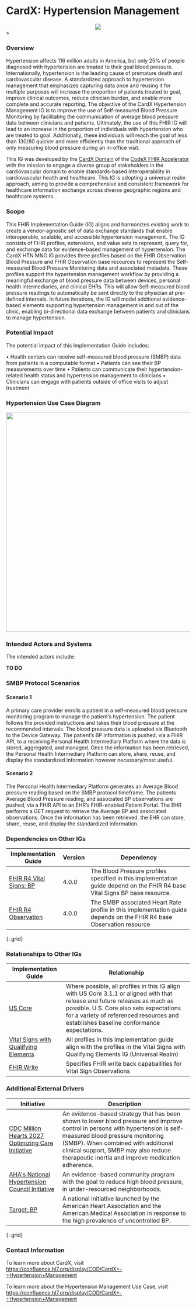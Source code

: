 # CardX: Hypertension Management

<div style="text-align: center;">
<img src="image2022-7-27_8-34-11.png" />
</div>>

### Overview

Hypertension affects 116 million adults in America, but only 25% of people diagnosed with hypertension are treated to their goal blood pressure. Internationally, hypertension is the leading cause of premature death and cardiovascular disease. A standardized approach to hypertension management that emphasizes capturing data once and reusing it for multiple purposes will increase the proportion of patients treated to goal, improve clinical outcomes, reduce clinician burden, and enable more complete and accurate reporting. The objective of the CardX Hypertension Management IG is to improve the use of Self-measured Blood Pressure Monitoring by facilitating the communication of average blood pressure data between clinicians and patients. Ultimately, the use of this FHIR IG will lead to an increase in the proportion of individuals with hypertension who are treated to goal. Additionally, these individuals will reach the goal of less than 130/80 quicker and more efficiently than the traditional approach of only measuring blood pressure during an in-office visit. 

This IG was developed by the [CardX Domain](https://confluence.hl7.org/display/COD/Cardiovascular) of the [CodeX FHIR Accelerator](https://confluence.hl7.org/display/COD/CodeX+Home) with the mission to engage a diverse group of stakeholders in the cardiovascular domain to enable standards-based interoperability in cardiovascular health and healthcare. This IG is adopting a universal realm approach, aiming to provide a comprehensive and consistent framework for healthcare information exchange across diverse geographic regions and healthcare systems.


### Scope

This FHIR Implementation Guide (IG) aligns and harmonizes existing work to create a vendor-agnostic set of data exchange standards that enable interoperable, scalable, and accessible hypertension management. The IG consists of FHIR profiles, extensions, and value sets to represent, query for, and exchange data for evidence-based management of hypertension. The CardX HTN MNG IG provides three profiles based on the FHIR Observation Blood Pressure and FHIR Observation base resources to represent the Self-measured Blood Pressure Monitoring data and associated metadata. These profiles support the hypertension management workflow by providing a meaningful exchange of blood pressure data between devices, personal health intermediaries, and clinical EHRs. This will allow Self-measured blood pressure readings to automatically be sent directly to the physician at pre-defined intervals. In future iterations, the IG will model additional evidence-based elements supporting hypertension management in and out of the clinic, enabling bi-directional data exchange between patients and clinicians to manage hypertension.

### Potential Impact 

The potential impact of this Implementation Guide includes:

•	Health centers can receive self-measured blood pressure (SMBP) data from patients in a computable format
•	Patients can see their BP measurements over time
•	Patients can communicate their hypertension-related health status and hypertension management to clinicians
•	Clinicians can engage with patients outside of office visits to adjust treatment


### Hypertension Use Case Diagram 

<div style="text-align: center;">
<img src="htn_relation_diagram.png" width="600" >
</div>

### Intended Actors and Systems 
The intended actors include: 


**TO DO**



### SMBP Protocol Scenarios 

#### Scenario 1
A primary care provider enrolls a patient in a self-measured blood pressure monitoring program to manage the patient’s hypertension. The patient follows the provided instructions and takes their blood pressure at the recommended intervals. The blood pressure data is uploaded via Bluetooth to the Device Gateway. The patient’s BP information is pushed, via a FHIR API, to a receiving Personal Health Intermediary Platform where the data is stored, aggregated, and managed. Once the information has been retrieved, the Personal Health Intermediary Platform can store, share, reuse, and display the standardized information however necessary/most useful.
#### Scenario 2
The Personal Health Intermediary Platform generates an Average Blood pressure reading based on the SMBP protocol timeframe. The patients Average Blood Pressure reading, and associated BP observations are pushed, via a FHIR API to an EHR’s FHIR-enabled Patient Portal. The EHR performs a GET request to retrieve the Average BP and associated observations. Once the information has been retrieved, the EHR can store, share, reuse, and display the standardized information.

### Dependencies on Other IGs

| Implementation Guide | Version | Dependency |
| -------------------- | ------- | ---------- |
| [FHIR R4 Vital Signs: BP](http://hl7.org/fhir/R4/bp.html)| 4.0.0  | The Blood Pressure profiles specified in this implementation guide depend on the FHIR R4 base Vital Signs BP base resource.    |
| [FHIR R4 Observation](https://hl7.org/fhir/R4/observation.html)| 4.0.0  | The SMBP associated Heart Rate profile in this implementation guide depends on the FHIR R4 base Observation resource    |
{:.grid}


### Relationships to Other IGs

| Implementation Guide |  Relationship  |
| -------------------- |  ---------- |
| [US Core](https://hl7.org/fhir/us/core/STU3.1.1/) |  Where possible, all profiles in this IG align with US Core 3.1.1 or aligned with that release and future releases as much as possible.  U.S. Core also sets expectations for a variety of referenced resources and establishes baseline conformance expectations.  |
| [Vital Signs with Qualifying Elements](https://build.fhir.org/ig/HL7/cimi-vital-signs/) | All profiles in this implementation guide align with the profiles in the Vital Signs with Qualifying Elements IG (Universal Realm) |
| [FHIR Write](https://hackmd.io/@argonaut/SkGWnfQdn) | Specifies FHIR write back capabailities for Vital Sign Observations |

### Additional External Drivers

| Initiative |  Description  |
| -------------------- |  ---------- |
| [CDC Million Hearts 2027 Optimizing Care Initiative](https://millionhearts.hhs.gov/about-million-hearts/optimizing-care/smbp.html) |  An evidence-based strategy that has been shown to lower blood pressure and improve control in persons with hypertension is self-measured blood pressure monitoring (SMBP). When combined with additional clinical support, SMBP may also reduce therapeutic inertia and improve medication adherence. |
| [AHA's National Hypertension Council Initiative](https://nhci.heart.org/) |  An evidence-based community program with the goal to reduce high blood pressure, in under-resourced neighborhoods. |
| [Target: BP](https://targetbp.org/) | A national initiative launched by the American Heart Association and the American Medical Association in response to the high prevalence of uncontrolled BP.  |
{:.grid}


### Contact Information

To learn more about CardX, visit https://confluence.hl7.org/display/COD/CardX+-+Hypertension+Management 

To learn more about the Hypertension Management Use Case, visit https://confluence.hl7.org/display/COD/CardX+-+Hypertension+Management 